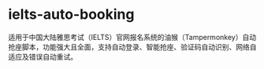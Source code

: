 # ielts-auto-booking
适用于中国大陆雅思考试（IELTS）官网报名系统的油猴（Tampermonkey）自动抢座脚本，功能强大且全面，支持自动登录、智能抢座、验证码自动识别、网络自适应及错误自动重试。
